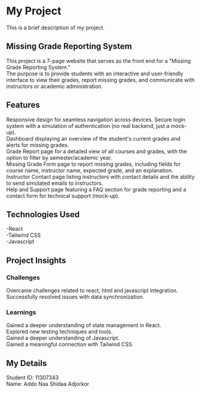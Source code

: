 # My Project

This is a brief description of my project.

## Missing Grade Reporting System
This project is a 7-page website that serves as the front end for a "Missing Grade Reporting System." <br>The purpose is to provide students with an interactive and user-friendly interface to view their grades, report missing grades, and communicate with instructors or academic administration.

## Features
Responsive design for seamless navigation across devices.
Secure login system with a simulation of authentication (no real backend, just a mock-up).<br>
Dashboard displaying an overview of the student's current grades and alerts for missing grades.<br>
Grade Report page for a detailed view of all courses and grades, with the option to filter by semester/academic year.<br>
Missing Grade Form page to report missing grades, including fields for course name, instructor name, expected grade, and an explanation.<br>
Instructor Contact page listing instructors with contact details and the ability to send simulated emails to instructors.<br>
Help and Support page featuring a FAQ section for grade reporting and a contact form for technical support (mock-up).

## Technologies Used
-React<br>
-Tailwind CSS<br>
-Javascript

## Project Insights

### Challenges
Overcame challenges related to react, html and javascript integration.<br>
Successfully resolved issues with data synchronization.
### Learnings
Gained a deeper understanding of state management in React.<br>
Explored new testing techniques and tools.<br>
Gained a deeper understanding of Javascript.<br>
Gained a meaningful connection with Tailwind CSS.<br>

## My Details
Student ID: 11307343<br>
Name: Addo Naa Shidaa Adjorkor
